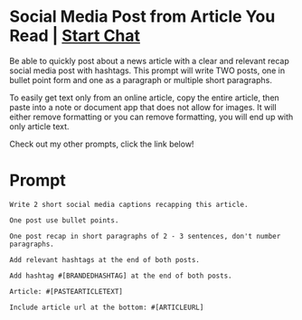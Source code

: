 

# Social Media Post from Article You Read | [Start Chat](https://gptcall.net/chat.html?data=%7B%22contact%22%3A%7B%22id%22%3A%221a57ee93-78e1-4015-bf5a-aa89c1f2c6d6%22%2C%22flow%22%3Atrue%7D%7D)
Be able to quickly post about a news article with a clear and relevant recap social media post with hashtags. This prompt will write TWO posts, one in bullet point form and one as a paragraph or multiple short paragraphs.



To easily get text only from an online article, copy the entire article, then paste into a note or document app that does not allow for images. It will either remove formatting or you can remove formatting, you will end up with only article text.



Check out my other prompts, click the link below!

# Prompt

```
Write 2 short social media captions recapping this article. 

One post use bullet points. 

One post recap in short paragraphs of 2 - 3 sentences, don't number paragraphs.

Add relevant hashtags at the end of both posts. 

Add hashtag #[BRANDEDHASHTAG] at the end of both posts. 

Article: #[PASTEARTICLETEXT] 

Include article url at the bottom: #[ARTICLEURL]
```





